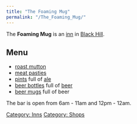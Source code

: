 ```yaml
---
title: "The Foaming Mug"
permalink: "/The_Foaming_Mug/"
---
```


The **Foaming Mug** is an [inn](inn "wikilink") in [Black
Hill](Black_Hill "wikilink").

## Menu

- [roast mutton](roast_mutton "wikilink")
- [meat pasties](meat_pasty "wikilink")
- [pints](pint "wikilink") full of [ale](ale "wikilink")
- [beer bottles](beer_bottle "wikilink") full of [beer](beer "wikilink")
- [beer mugs](beer_mug "wikilink") full of beer

The bar is open from 6am - 11am and 12pm - 12am.

[Category: Inns](Category:_Inns "wikilink") [Category:
Shops](Category:_Shops "wikilink")